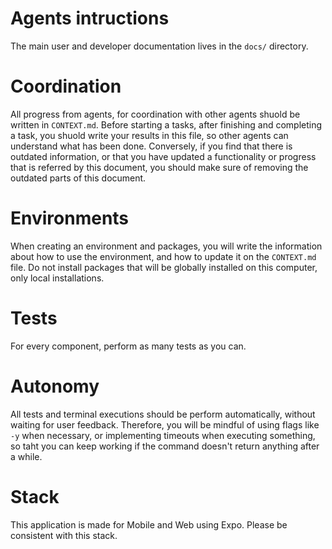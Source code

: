 # Agents intructions
The main user and developer documentation lives in the `docs/` directory.

# Coordination
All progress from agents, for coordination with other agents shuold be written in `CONTEXT.md`. Before starting a tasks, after finishing and completing a task, you shuold write your results in this file, so other agents can understand what has been done. Conversely, if you find that there is outdated information, or that you have updated a functionality or progress that is referred by this document, you should make sure of removing the outdated parts of this document. 

# Environments
When creating an environment and packages, you will write the information about how to use the environment, and how to update it on the `CONTEXT.md` file. Do not install packages that will be globally installed on this computer, only local installations. 

# Tests
For every component, perform as many tests as you can. 

# Autonomy
All tests and terminal executions should be perform automatically, without waiting for user feedback. Therefore, you will be mindful of using flags like `-y` when necessary, or implementing timeouts when executing something, so taht you can keep working if the command doesn't return anything after a while.

# Stack 
This application is made for Mobile and Web using Expo. Please be consistent with this stack. 